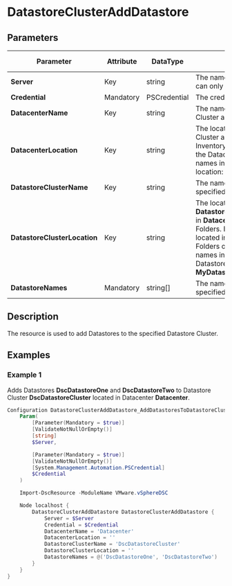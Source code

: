# DatastoreClusterAddDatastore

## Parameters

| Parameter | Attribute | DataType | Description | Allowed Values |
| --- | --- | --- | --- | --- |
| **Server** | Key | string | The name of the Server we are trying to connect to. The Server can only be a vCenter Server. ||
| **Credential** | Mandatory | PSCredential | The credentials needed for connection to the specified Server. ||
| **DatacenterName** | Key | string | The name of the Datacenter where the specified Datastore Cluster and Datastores are located. ||
| **DatacenterLocation** | Key | string | The location of the Datacenter where the specified Datastore Cluster and Datastores are located. The Root Folder of the Inventory is not part of the location. Empty location means that the Datacenter is in the Root Folder of the Inventory. The Folder names in the location are separated by '/'. Example Datacenter location: **MyDatacentersFolderOne/MyDatacentersFolderTwo**. ||
| **DatastoreClusterName** | Key | string | The name of the Datastore Cluster located in the Datacenter specified in **DatacenterName** key property. ||
| **DatastoreClusterLocation** | Key | string | The location of the Datastore Cluster with name specified in **DatastoreClusterName** key property in the Datacenter specified in **DatacenterName** key property. Location consists of 0 or more Folders. Empty location means that the Datastore Cluster is located in the Datastore Folder of the Datacenter. The Root Folders of the Datacenter are not part of the location. Folder names in the location are separated by '/'. Example location for a Datastore Cluster: **MyDatastoreClusterFolderOne/MyDatastoreClusterFolderTwo**. ||
| **DatastoreNames**| Mandatory | string[] | The names of the Datastores that should be located in the specified Datastore Cluster. ||

## Description

The resource is used to add Datastores to the specified Datastore Cluster.

## Examples

### Example 1

Adds Datastores **DscDatastoreOne** and **DscDatastoreTwo** to Datastore Cluster **DscDatastoreCluster** located in Datacenter **Datacenter**.

```powershell
Configuration DatastoreClusterAddDatastore_AddDatastoresToDatastoreCluster_Config {
    Param(
        [Parameter(Mandatory = $true)]
        [ValidateNotNullOrEmpty()]
        [string]
        $Server,

        [Parameter(Mandatory = $true)]
        [ValidateNotNullOrEmpty()]
        [System.Management.Automation.PSCredential]
        $Credential
    )

    Import-DscResource -ModuleName VMware.vSphereDSC

    Node localhost {
        DatastoreClusterAddDatastore DatastoreClusterAddDatastore {
            Server = $Server
            Credential = $Credential
            DatacenterName = 'Datacenter'
            DatacenterLocation = ''
            DatastoreClusterName = 'DscDatastoreCluster'
            DatastoreClusterLocation = ''
            DatastoreNames = @('DscDatastoreOne', 'DscDatastoreTwo')
        }
    }
}
```
